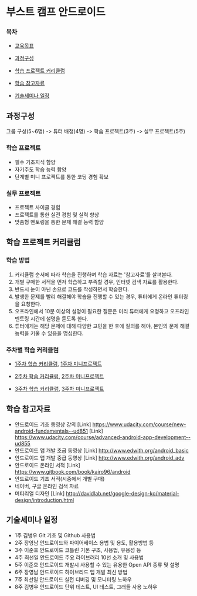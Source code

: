 # 부스트 캠프 안드로이드

### 목차
* [교육목표](#교육목표)
* [과정구성](#과정구성)

* [학습 프로젝트 커리큘럼](#학습프로젝트커리큘럼)

* [학습 참고자료](#학습참고자료)
* [기술세미나 일정](#기술세미나일정)


<a name="과정구성"></a>
## 과정구성
그룹 구성(5~6명) -> 튜터 배정(4명) -> 학습 프로젝트(3주) ->  실무 프로젝트(5주)

### 학습 프로젝트
* 필수 기초지식 함양
* 자기주도 학습 능력 함양
* 단계별 미니 프로젝트를 통한 코딩 경험 확보


### 실무 프로젝트
* 프로젝트 사이클 경험
* 프로젝트를 통한 실전 경험 및 실력 향상
* 맞춤형 멘토링을 통한 문제 해결 능력 함양


<a name="학습프로젝트커리큘럼"></a>
## 학습 프로젝트 커리큘럼

### 학습 방법
1. 커리큘럼 순서에 따라 학습을 진행하며 학습 자료는 '참고자료'를 살펴본다.
2. 개별 구매한 서적을 먼저 학습하고 부족할 경우, 인터넷 검색 자료를 활용한다.
3. 반드시 눈이 아닌 손으로 코드를 작성하면서 학습한다.
4. 발생한 문제를 빨리 해결해야 학습을 진행할 수 있는 경우, 튜터에게 온라인 튜터링을 요청한다.
5. 오프라인에서 10분 이상의 설명이 필요한 질문은 미리 튜터에게 요청하고 오프라인 멘토링 시간에 설명을 듣도록 한다.
6. 튜터에게는 해당 문제에 대해 다양한 고민을 한 후에 질의를 해야, 본인의 문제 해결 능력을 키울 수 있음을 명심한다.


### 주차별 학습 커리큘럼
* [1주차 학습 커리큘럼](docs/안드로이드1주차.md),  [1주차 미니프로젝트](docs/안드로이드1주차프로젝트.md)

* [2주차 학습 커리큘럼](docs/안드로이드2주차.md),  [2주차 미니프로젝트](docs/안드로이드2주차프로젝트.md)

* [3주차 학습 커리큘럼](docs/안드로이드3주차.md),  [3주차 미니프로젝트](docs/안드로이드3주차프로젝트.md)


<a name="학습참고자료"></a>
## 학습 참고자료
* 안드로이드 기초 동영상 강의 
[Link] https://www.udacity.com/course/new-android-fundamentals--ud851
[Link] https://www.udacity.com/course/advanced-android-app-development--ud855
* 안드로이드 앱 개발 초급 동영상 [Link] http://www.edwith.org/android_basic
* 안드로이드 앱 개발 중급 동영상 [Link] http://www.edwith.org/android_adv
* 안드로이드 온라인 서적 [Link] https://www.gitbook.com/book/kairo96/android
* 안드로이드 기초 서적(시중에서 개별 구매)
* 네이버, 구글 온라인 검색 자료
* 머티리얼 디자인 [Link] http://davidlab.net/google-design-ko/material-design/introduction.html



<a name="기술세미나일정"></a>
## 기술세미나 일정

* 1주 김병우 Git 기초 및 Github 사용법
* 2주 장영남 안드로이드와 파이어베이스 용법 및 용도, 활용방법 등
* 3주 이준호 안드로이드 코틀린 기본 구조, 사용법, 유용성 등
* 4주 최선일 안드로이드 주요 라이브러리 10선 소개 및 사용법
* 5주 이준호 안드로이드 개발시 사용할 수 있는 유용한 Open API 종류 및 설명
* 6주 장영남 안드로이드 하이브리드 앱 개발 최신 방법
* 7주 최선일 안드로이드 실전 디버깅 및 모니터링 노하우
* 8주 김병우 안드로이드 단위 테스트, UI 테스트, 그래들 사용 노하우
